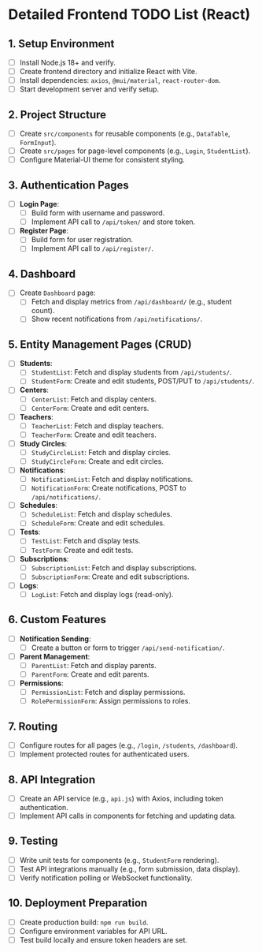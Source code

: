 # Detailed Frontend TODO List (React)

## 1. Setup Environment
- [ ] Install Node.js 18+ and verify.
- [ ] Create frontend directory and initialize React with Vite.
- [ ] Install dependencies: `axios`, `@mui/material`, `react-router-dom`.
- [ ] Start development server and verify setup.

## 2. Project Structure
- [ ] Create `src/components` for reusable components (e.g., `DataTable`, `FormInput`).
- [ ] Create `src/pages` for page-level components (e.g., `Login`, `StudentList`).
- [ ] Configure Material-UI theme for consistent styling.

## 3. Authentication Pages
- [ ] **Login Page**:
  - [ ] Build form with username and password.
  - [ ] Implement API call to `/api/token/` and store token.
- [ ] **Register Page**:
  - [ ] Build form for user registration.
  - [ ] Implement API call to `/api/register/`.

## 4. Dashboard
- [ ] Create `Dashboard` page:
  - [ ] Fetch and display metrics from `/api/dashboard/` (e.g., student count).
  - [ ] Show recent notifications from `/api/notifications/`.

## 5. Entity Management Pages (CRUD)
- [ ] **Students**:
  - [ ] `StudentList`: Fetch and display students from `/api/students/`.
  - [ ] `StudentForm`: Create and edit students, POST/PUT to `/api/students/`.
- [ ] **Centers**:
  - [ ] `CenterList`: Fetch and display centers.
  - [ ] `CenterForm`: Create and edit centers.
- [ ] **Teachers**:
  - [ ] `TeacherList`: Fetch and display teachers.
  - [ ] `TeacherForm`: Create and edit teachers.
- [ ] **Study Circles**:
  - [ ] `StudyCircleList`: Fetch and display circles.
  - [ ] `StudyCircleForm`: Create and edit circles.
- [ ] **Notifications**:
  - [ ] `NotificationList`: Fetch and display notifications.
  - [ ] `NotificationForm`: Create notifications, POST to `/api/notifications/`.
- [ ] **Schedules**:
  - [ ] `ScheduleList`: Fetch and display schedules.
  - [ ] `ScheduleForm`: Create and edit schedules.
- [ ] **Tests**:
  - [ ] `TestList`: Fetch and display tests.
  - [ ] `TestForm`: Create and edit tests.
- [ ] **Subscriptions**:
  - [ ] `SubscriptionList`: Fetch and display subscriptions.
  - [ ] `SubscriptionForm`: Create and edit subscriptions.
- [ ] **Logs**:
  - [ ] `LogList`: Fetch and display logs (read-only).

## 6. Custom Features
- [ ] **Notification Sending**:
  - [ ] Create a button or form to trigger `/api/send-notification/`.
- [ ] **Parent Management**:
  - [ ] `ParentList`: Fetch and display parents.
  - [ ] `ParentForm`: Create and edit parents.
- [ ] **Permissions**:
  - [ ] `PermissionList`: Fetch and display permissions.
  - [ ] `RolePermissionForm`: Assign permissions to roles.

## 7. Routing
- [ ] Configure routes for all pages (e.g., `/login`, `/students`, `/dashboard`).
- [ ] Implement protected routes for authenticated users.

## 8. API Integration
- [ ] Create an API service (e.g., `api.js`) with Axios, including token authentication.
- [ ] Implement API calls in components for fetching and updating data.

## 9. Testing
- [ ] Write unit tests for components (e.g., `StudentForm` rendering).
- [ ] Test API integrations manually (e.g., form submission, data display).
- [ ] Verify notification polling or WebSocket functionality.

## 10. Deployment Preparation
- [ ] Create production build: `npm run build`.
- [ ] Configure environment variables for API URL.
- [ ] Test build locally and ensure token headers are set.